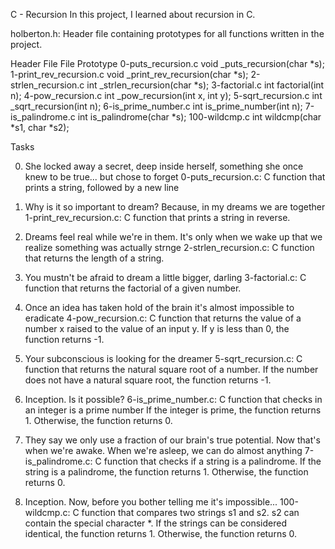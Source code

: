 C - Recursion
In this project, I learned about recursion in C.

holberton.h: Header file containing prototypes for all functions written in the project.

Header File
File       			Prototype
0-puts_recursion.c		void _puts_recursion(char *s);
1-print_rev_recursion.c		void _print_rev_recursion(char *s);
2-strlen_recursion.c		int _strlen_recursion(char *s);
3-factorial.c   		int factorial(int n);
4-pow_recursion.c		int _pow_recursion(int x, int y);
5-sqrt_recursion.c		int _sqrt_recursion(int n);
6-is_prime_number.c		int is_prime_number(int n);
7-is_palindrome.c		int is_palindrome(char *s);
100-wildcmp.c    		int wildcmp(char *s1, char *s2);

Tasks

0. She locked away a secret, deep inside herself, something she once knew to be
	 true... but chose to forget
	0-puts_recursion.c: C function that prints a string, followed by a new line

1. Why is it so important to dream? Because, in my dreams we are together
	1-print_rev_recursion.c: C function that prints a string in reverse.

2. Dreams feel real while we're in them. It's only when we wake up that we realize
	 something was actually strnge
	2-strlen_recursion.c: C function that returns the length of a string.

3. You mustn't be afraid to dream a little bigger, darling
	3-factorial.c: C function that returns the factorial of a given number.

4. Once an idea has taken hold of the brain it's almost impossible to eradicate
	4-pow_recursion.c: C function that returns the value of a number x 
	raised to the value of an input y.
	If y is less than 0, the function returns -1.

5. Your subconscious is looking for the dreamer
	5-sqrt_recursion.c: C function that returns the natural square root of a number.
	If the number does not have a natural square root, the function returns -1.

6. Inception. Is it possible?
	6-is_prime_number.c: C function that checks in an integer is a prime number
	If the integer is prime, the function returns 1.
	Otherwise, the function returns 0.

7. They say we only use a fraction of our brain's true potential. Now that's when we're awake.
	 When we're asleep, we can do almost anything
	7-is_palindrome.c: C function that checks if a string is a palindrome.
	If the string is a palindrome, the function returns 1.
	Otherwise, the function returns 0.

8. Inception. Now, before you bother telling me it's impossible...
	100-wildcmp.c: C function that compares two strings s1 and s2.
	s2 can contain the special character *.
	If the strings can be considered identical, the function returns 1.
	Otherwise, the function returns 0.
